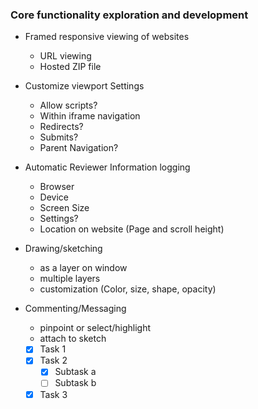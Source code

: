 ### Core functionality exploration and development

* Framed responsive viewing of websites
  * URL viewing
  * Hosted ZIP file
* Customize viewport Settings
  * Allow scripts?
  * Within iframe navigation
  * Redirects?
  * Submits?
  * Parent Navigation?
* Automatic Reviewer Information logging
  * Browser
  * Device
  * Screen Size
  * Settings?
  * Location on website (Page and scroll height)
* Drawing/sketching
  * as a layer on window
  * multiple layers
  * customization (Color, size, shape, opacity)
* Commenting/Messaging
  * pinpoint or select/highlight
  * attach to sketch


  - [x] Task 1
  - [x] Task 2
    - [x] Subtask a
    - [ ] Subtask b
  - [x] Task 3
